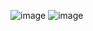 ![image](https://github.com/heesoo-park/ForCodeKata/assets/80674868/e286752f-593b-428b-a415-d4567b88b260)
![image](https://github.com/heesoo-park/ForCodeKata/assets/80674868/b68ce574-18e1-45a0-bd52-2e6b23010cdc)
